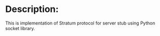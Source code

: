 Description:
============
This is implementation of Stratum protocol for server stub
using Python socket library.
